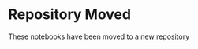 # Repository Moved

These notebooks have been moved to a [new repository](https://github.com/JohnSnowLabs/spark-nlp-workshop/tree/master/finance-nlp)
